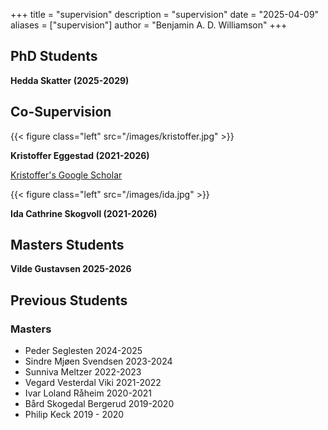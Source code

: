 +++
title = "supervision"
description = "supervision"
date = "2025-04-09"
aliases = ["supervision"]
author = "Benjamin A. D. Williamson"
+++

## PhD Students

**Hedda Skatter (2025-2029)**


## Co-Supervision
 
{{< figure class="left" src="/images/kristoffer.jpg" >}}

 **Kristoffer Eggestad (2021-2026)**

[Kristoffer's Google Scholar](https://scholar.google.com/citations?user=Rxlk0nkAAAAJ&hl=no)

{{< figure class="left" src="/images/ida.jpg" >}}

**Ida Cathrine Skogvoll (2021-2026)**


## Masters Students 

**Vilde Gustavsen 2025-2026**


## Previous Students


### Masters

- Peder Seglesten 2024-2025
- Sindre Mjøen Svendsen 2023-2024
- Sunniva Meltzer 2022-2023
- Vegard Vesterdal Viki 2021-2022
- Ivar Loland Råheim 2020-2021
- Bård Skogedal Bergerud 2019-2020
- Philip Keck 2019 - 2020